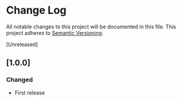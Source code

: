 # Change Log
All notable changes to this project will be documented in this file.
This project adheres to [Semantic Versioning](http://semver.org/).

[Unreleased]

## [1.0.0]

### Changed

* First release  
